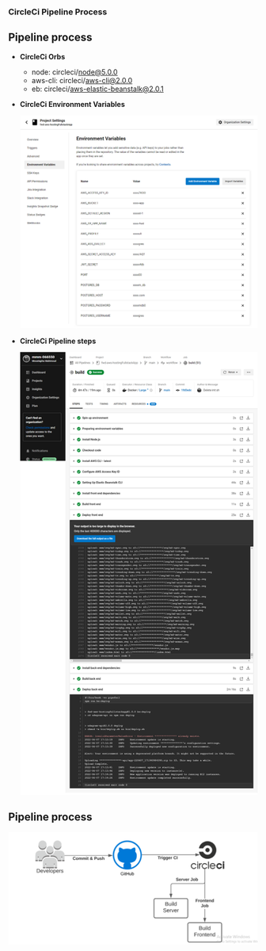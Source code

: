 ### CircleCi Pipeline Process

## Pipeline process

- **CircleCi Orbs**

  - node: circleci/node@5.0.0
  - aws-cli: circleci/aws-cli@2.0.0
  - eb: circleci/aws-elastic-beanstalk@2.0.1

- **CircleCi Environment Variables**

  <img src="https://raw.githubusercontent.com/mmm-066550/fwd-aws-hostingFullstackApp/main/screenshots/circleci_env.png" width="1024">

- **CircleCi Pipeline steps**

  <img src="https://raw.githubusercontent.com/mmm-066550/fwd-aws-hostingFullstackApp/main/screenshots/circleci_build.png" width="1024">

## Pipeline process

<img src="https://raw.githubusercontent.com/mmm-066550/fwd-aws-hostingFullstackApp/main/screenshots/pipeline.png" width="1024">
